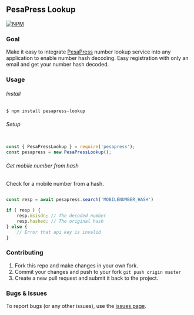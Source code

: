 ## PesaPress Lookup

[![NPM](https://nodei.co/npm/pesapress-lookup.png?downloads=true&downloadRank=true&stars=true)](https://www.npmjs.org/package/pesapress-lookup)

### Goal

Make it easy to integrate [PesaPress](https://www.pesapress.com) number lookup service into any application to enable number hash decoding.
Easy registration with only an email and get your number hash decoded.

### Usage

###### Install

```shell
$ npm install pesapress-lookup
```

###### Setup
```javascript

const { PesaPressLookup } = require('pesapress');
const pesapress = new PesaPressLookup();
```


###### Get mobile number from hash
Check for a mobile number from a hash.

```javascript

const resp = await pesapress.search('MOBILENUMBER_HASH')

if ( resp ) {
	resp.msisdn; // The decoded number
	resp.hashed; // The original hash
} else {
	// Error that api key is invalid
}
```

### Contributing

1. Fork this repo and make changes in your own fork.
2. Commit your changes and push to your fork `git push origin master`
3. Create a new pull request and submit it back to the project.


### Bugs & Issues

To report bugs (or any other issues), use the [issues page](https://github.com/pesapress/pesapress-lookup/issues).

